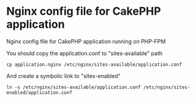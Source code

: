 # Nginx config file for CakePHP application 
Nginx config file for CakePHP application running on PHP-FPM

You should copy the application.conf to "sites-available" path

``
 cp application.nginx /etc/nginx/sites-available/application.conf
``

And create a symbolic link to "sites-enabled"

``
 ln -s /etc/nginx/sites-available/application.conf /etc/nginx/sites-enabled/application.conf
``
